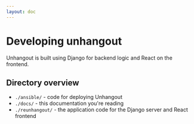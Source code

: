 ```yaml
---
layout: doc
---
```


# Developing unhangout

Unhangout is built using Django for backend logic and React on the frontend.


## Directory overview

- `./ansible/` - code for deploying Unhangout
- `./docs/` - this documentation you're reading
- `./reunhangout/` - the application code for the Django server and React frontend

